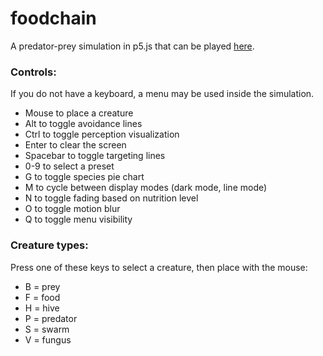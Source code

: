 # foodchain
A predator-prey simulation in p5.js that can be played [here](https://xithiox.github.io/foodchain/).

### Controls:
If you do not have a keyboard, a menu may be used inside the simulation.
* Mouse to place a creature
* Alt to toggle avoidance lines
* Ctrl to toggle perception visualization
* Enter to clear the screen
* Spacebar to toggle targeting lines
* 0-9 to select a preset
* G to toggle species pie chart
* M to cycle between display modes (dark mode, line mode)
* N to toggle fading based on nutrition level
* O to toggle motion blur
* Q to toggle menu visibility

### Creature types:
Press one of these keys to select a creature, then place with the mouse:
* B = prey
* F = food
* H = hive
* P = predator
* S = swarm
* V = fungus
